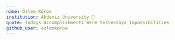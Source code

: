 ```yaml
---
name: Özlem Körpe
institution: Akdeniz University 🚩
quote: Todays Accomplishments Were Yesterdays Impossibilities
github_user: ozlemkorpe
---
```

